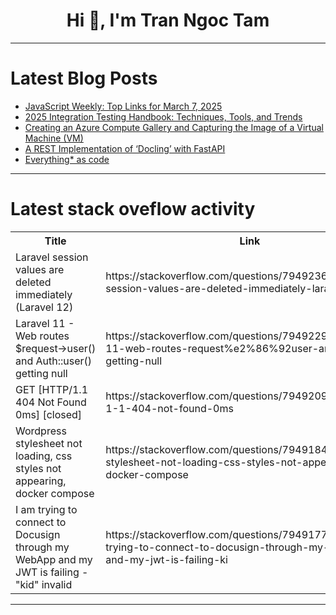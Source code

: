 <h1 align="center">Hi 👋, I'm Tran Ngoc Tam</h1>

---

# Latest Blog Posts 
<!-- BLOG-POST-LIST:START -->
- [JavaScript Weekly: Top Links for March 7, 2025](https://dev.to/jsdevspace/javascript-weekly-top-links-for-march-7-2025-4oo3)
- [2025 Integration Testing Handbook: Techniques, Tools, and Trends](https://dev.to/testwithtorin/2025-integration-testing-handbook-techniques-tools-and-trends-3ebc)
- [Creating an Azure Compute Gallery and Capturing the Image of a Virtual Machine &lpar;VM&rpar;](https://dev.to/sammyug7/creating-an-azure-compute-gallery-and-capturing-the-image-of-a-virtual-machine-vm-1n39)
- [A REST Implementation of ‘Docling’ with FastAPI](https://dev.to/aairom/a-rest-implementation-of-docling-with-fastapi-ogn)
- [Everything* as code](https://dev.to/hatedabamboo/everything-as-code-3he6)
<!-- BLOG-POST-LIST:END -->

---

# Latest stack oveflow activity
<table>
  <tr><th>Title</th><th>Link</th></tr>
  <!-- STACKOVERFLOW:START --><tr><td>Laravel session values are deleted immediately &lpar;Laravel 12&rpar;</td><td>https://stackoverflow.com/questions/79492360/laravel-session-values-are-deleted-immediately-laravel-12</td></tr><tr><td>Laravel 11 - Web routes $request→user&lpar;&rpar; and Auth::user&lpar;&rpar; getting null</td><td>https://stackoverflow.com/questions/79492293/laravel-11-web-routes-request%e2%86%92user-and-authuser-getting-null</td></tr><tr><td>GET [HTTP/1.1 404 Not Found 0ms] [closed]</td><td>https://stackoverflow.com/questions/79492098/get-http-1-1-404-not-found-0ms</td></tr><tr><td>Wordpress stylesheet not loading, css styles not appearing, docker compose</td><td>https://stackoverflow.com/questions/79491843/wordpress-stylesheet-not-loading-css-styles-not-appearing-docker-compose</td></tr><tr><td>I am trying to connect to Docusign through my WebApp and my JWT is failing - &quot;kid&quot; invalid</td><td>https://stackoverflow.com/questions/79491777/i-am-trying-to-connect-to-docusign-through-my-webapp-and-my-jwt-is-failing-ki</td></tr><!-- STACKOVERFLOW:END -->
</table>

---


